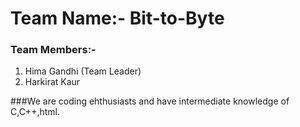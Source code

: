 # Team Name:- Bit-to-Byte

### Team Members:-
1. Hima Gandhi (Team Leader)
2. Harkirat Kaur

###We are coding ehthusiasts and have intermediate knowledge of C,C++,html.
